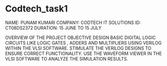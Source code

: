 # Codtech_task1

NAME: PUNAM KUMARI
COMPANY: CODTECH IT SOLUTIONS
ID: CT08DS2372
DURATION: 15 JUNE TO 15 JULY

OVERVIEW OF THE PROJECT
OBJECTIVE
DESIGN BASIC DIGITAL LOGIC CIRCUITS LIKE LOGIC GATES , ADDERS AND MULTIPLIERS USING VERILOG WITHIN THE VLSI SOFTWARE. STIMULATE THE VERILOG DESIGNS TO ENSURE  CORRECT FUNCTIONALITY. USE THE WAVEFORM VIEWER IN THE VLSI SOFTWARE TO ANALYZE THE SIMULATION RESULTS.
